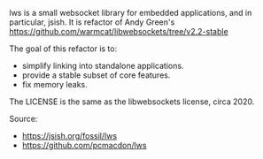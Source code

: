 lws is a small websocket library for embedded applications, and in particular, jsish.
It is refactor of Andy Green's https://github.com/warmcat/libwebsockets/tree/v2.2-stable

The goal of this refactor is to:

 - simplify linking into standalone applications.
 - provide a stable subset of core features.
 - fix memory leaks.

The LICENSE is the same as the libwebsockets license, circa 2020.

Source:
 - https://jsish.org/fossil/lws
 - https://github.com/pcmacdon/lws
